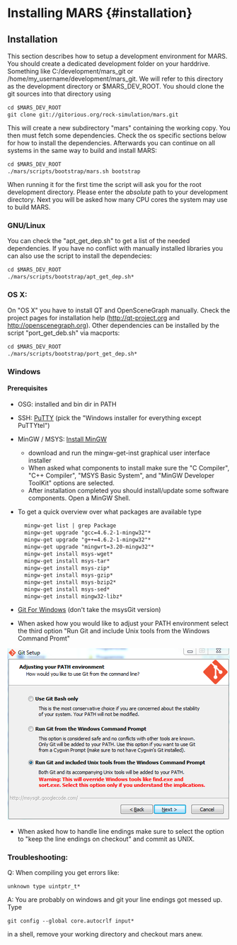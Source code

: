 Installing MARS {#installation}
===============

## Installation

This section describes how to setup a development environment for MARS.
You should create a dedicated development folder on your harddrive.
Something like C:/development/mars_git or /home/my_username/development/mars_git.
We will refer to this directory as the development directory or $MARS_DEV_ROOT.
You should clone the git sources into that directory using

    cd $MARS_DEV_ROOT
    git clone git://gitorious.org/rock-simulation/mars.git
    
This will create a new subdirectory "mars" containing the working copy.
You then must fetch some dependencies. Check the os specific sections below for how to install the dependencies. Afterwards you can continue on all systems in the same way to build and install MARS:

    cd $MARS_DEV_ROOT
    ./mars/scripts/bootstrap/mars.sh bootstrap
    
When running it for the first time the script will ask you for the root development directory. Please enter the *absolute* path to your development directory. Next you will be asked how many CPU cores the system may use to build MARS.

### GNU/Linux

You can check the "apt_get_dep.sh" to get a list of the needed dependencies. If you have no conflict with manually installed libraries you can also use the script to install the dependecies:

    cd $MARS_DEV_ROOT
    ./mars/scripts/bootstrap/apt_get_dep.sh*

### OS X:

On "OS X" you have to install QT and OpenSceneGraph manually. Check the project pages for installation help (http://qt-project.org and http://openscenegraph.org).
Other dependencies can be installed by the script "port_get_deb.sh" via macports:

    cd $MARS_DEV_ROOT
    ./mars/scripts/bootstrap/port_get_dep.sh*
    
    
### Windows

#### Prerequisites

* OSG: installed and bin dir in PATH
* SSH: [PuTTY](http://www.chiark.greenend.org.uk/~sgtatham/putty/)
  (pick the "Windows installer for everything except PuTTYtel")
* MinGW / MSYS: [Install MinGW](http://mingw.org/wiki/Getting_Started)
    - download and run the mingw-get-inst graphical user interface installer
    - When asked what components to install make sure the "C Compiler", "C++ Compiler", "MSYS Basic System", and "MinGW Developer ToolKit" options are selected.
    - After installation completed you should install/update some software components. Open a MinGW Shell.
* To get a quick overview over what packages are available type

        mingw-get list | grep Package 
        mingw-get upgrade "gcc=4.6.2-1-mingw32"*
        mingw-get upgrade "g++=4.6.2-1-mingw32"*
        mingw-get upgrade "mingwrt=3.20-mingw32"*
        mingw-get install msys-wget*
        mingw-get install msys-tar*
        mingw-get install msys-zip*
        mingw-get install msys-gzip*
        mingw-get install msys-bzip2*
        mingw-get install msys-sed*
        mingw-get install mingw32-libz*
    
* [Git For Windows](http://msysgit.github.com/)
  (don't take the msysGit version)
* When asked how you would like to adjust your PATH environment select the third option "Run Git and include Unix tools from the Windows Command Promt"

![Run Git and include Unix tools from the Windows Command Prompt](../src/images/install/git_for_windows_adjust_PATH.PNG)

* When asked how to handle line endings make sure to select the option to "keep the line endings on checkout" and commit as UNIX.
  
### Troubleshooting:

Q: When compiling you get errors like: 

    unknown type uintptr_t*

A: You are probably on windows and git your line endings got messed up. Type

    git config --global core.autocrlf input*
    
in a shell, remove your working directory and checkout mars anew.
